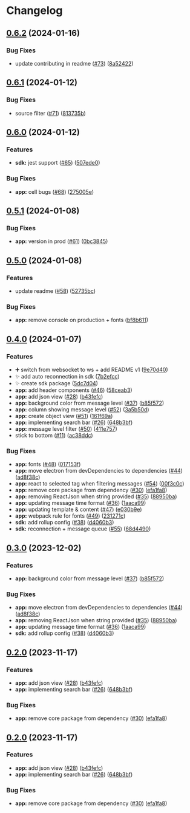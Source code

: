 # Changelog

## [0.6.2](https://github.com/FullStack-DevTool/FSDT/compare/app-v0.6.1...app-v0.6.2) (2024-01-16)


### Bug Fixes

* update contributing in readme ([#73](https://github.com/FullStack-DevTool/FSDT/issues/73)) ([8a52422](https://github.com/FullStack-DevTool/FSDT/commit/8a52422e610b862beda2bc6d95cc5d84117a923f))

## [0.6.1](https://github.com/FullStack-DevTool/FSDT/compare/app-v0.6.0...app-v0.6.1) (2024-01-12)


### Bug Fixes

* source filter ([#71](https://github.com/FullStack-DevTool/FSDT/issues/71)) ([813735b](https://github.com/FullStack-DevTool/FSDT/commit/813735b318f2fd6f71034e56285d2cf45ddd242a))

## [0.6.0](https://github.com/FullStack-DevTool/FSDT/compare/app-v0.5.1...app-v0.6.0) (2024-01-12)


### Features

* **sdk:** jest support ([#65](https://github.com/FullStack-DevTool/FSDT/issues/65)) ([507ede0](https://github.com/FullStack-DevTool/FSDT/commit/507ede04a81d4f4dd976c5e35f39750dc6bf03e1))


### Bug Fixes

* **app:** cell bugs ([#68](https://github.com/FullStack-DevTool/FSDT/issues/68)) ([275005e](https://github.com/FullStack-DevTool/FSDT/commit/275005e1f455ce4ccf891f1025455a235e871313))

## [0.5.1](https://github.com/FullStack-DevTool/FSDT/compare/app-v0.5.0...app-v0.5.1) (2024-01-08)


### Bug Fixes

* **app:** version in prod ([#61](https://github.com/FullStack-DevTool/FSDT/issues/61)) ([0bc3845](https://github.com/FullStack-DevTool/FSDT/commit/0bc38455a347bacbca9b10c39b2c6cd95bfc3305))

## [0.5.0](https://github.com/FullStack-DevTool/FSDT/compare/app-v0.4.0...app-v0.5.0) (2024-01-08)


### Features

* update readme ([#58](https://github.com/FullStack-DevTool/FSDT/issues/58)) ([52735bc](https://github.com/FullStack-DevTool/FSDT/commit/52735bcd4bdcd2c65ce4a54fa28a9b1d2c4b9b20))


### Bug Fixes

* **app:** remove console on production + fonts ([bf8b611](https://github.com/FullStack-DevTool/FSDT/commit/bf8b6111f67b3a81e6296f2706a09e1860f1e376))

## [0.4.0](https://github.com/FullStack-DevTool/FSDT/compare/app-v0.3.0...app-v0.4.0) (2024-01-07)


### Features

* :heavy_plus_sign: switch from websocket to ws + add README v1 ([9e70d40](https://github.com/FullStack-DevTool/FSDT/commit/9e70d40ce0ae81ec4cf17ce495c89a86d96d8749))
* :sparkles: add auto reconnection in sdk ([7b2efcc](https://github.com/FullStack-DevTool/FSDT/commit/7b2efcc093f1f72912138d479d832972a70793c7))
* :sparkles: create sdk package ([5dc7d04](https://github.com/FullStack-DevTool/FSDT/commit/5dc7d04be649ab126964575d3929a0a86ade7724))
* **app:** add header components ([#46](https://github.com/FullStack-DevTool/FSDT/issues/46)) ([58ceab3](https://github.com/FullStack-DevTool/FSDT/commit/58ceab3fdc2cdce77046d83029863f619eb4a872))
* **app:** add json view ([#28](https://github.com/FullStack-DevTool/FSDT/issues/28)) ([b43fefc](https://github.com/FullStack-DevTool/FSDT/commit/b43fefc11a9820e653c6299554075861fe980a81))
* **app:** background color from message level ([#37](https://github.com/FullStack-DevTool/FSDT/issues/37)) ([b85f572](https://github.com/FullStack-DevTool/FSDT/commit/b85f572665683e373288f8a18e965e1be03835d6))
* **app:** column showing message level ([#52](https://github.com/FullStack-DevTool/FSDT/issues/52)) ([3a5b50d](https://github.com/FullStack-DevTool/FSDT/commit/3a5b50d4a1f01f79a5fa5997764c68f7e00f4983))
* **app:** create object view ([#51](https://github.com/FullStack-DevTool/FSDT/issues/51)) ([161f69a](https://github.com/FullStack-DevTool/FSDT/commit/161f69af3ce07bb4068dc86e57f8c7305adf4abc))
* **app:** implementing search bar ([#26](https://github.com/FullStack-DevTool/FSDT/issues/26)) ([648b3bf](https://github.com/FullStack-DevTool/FSDT/commit/648b3bf7c404de1c43113321c11800b4706ab03a))
* **app:** message level filter ([#50](https://github.com/FullStack-DevTool/FSDT/issues/50)) ([411e757](https://github.com/FullStack-DevTool/FSDT/commit/411e7573a1cac946cfe0da81f15c83415f6ed7d6))
* stick to bottom ([#11](https://github.com/FullStack-DevTool/FSDT/issues/11)) ([ac38ddc](https://github.com/FullStack-DevTool/FSDT/commit/ac38ddc4a66e53a5cc65cafefb144ff354b7b101))


### Bug Fixes

* **app:** fonts ([#48](https://github.com/FullStack-DevTool/FSDT/issues/48)) ([017153f](https://github.com/FullStack-DevTool/FSDT/commit/017153ff74914e7290d0d2a78cafb5dd93dbbd69))
* **app:** move electron from devDependencies to dependencies ([#44](https://github.com/FullStack-DevTool/FSDT/issues/44)) ([ad8f38c](https://github.com/FullStack-DevTool/FSDT/commit/ad8f38c5a0a224b9284b194a2f24a716089a5ada))
* **app:** react to selected tag when filtering messages ([#54](https://github.com/FullStack-DevTool/FSDT/issues/54)) ([00f3c0c](https://github.com/FullStack-DevTool/FSDT/commit/00f3c0c80478af83f1341315d6a7d9427eea3b20))
* **app:** remove core package from dependency ([#30](https://github.com/FullStack-DevTool/FSDT/issues/30)) ([efa1fa8](https://github.com/FullStack-DevTool/FSDT/commit/efa1fa86b516e2f4fb7302e9809fc91802671962))
* **app:** removing ReactJson when string provided ([#35](https://github.com/FullStack-DevTool/FSDT/issues/35)) ([88950ba](https://github.com/FullStack-DevTool/FSDT/commit/88950baa175bc667ba9844d47227208a45716b90))
* **app:** updating message time format ([#36](https://github.com/FullStack-DevTool/FSDT/issues/36)) ([1aaca99](https://github.com/FullStack-DevTool/FSDT/commit/1aaca993d111a8b10f0711bca342eaa88b2f25a2))
* **app:** updating template & content ([#47](https://github.com/FullStack-DevTool/FSDT/issues/47)) ([e030b9e](https://github.com/FullStack-DevTool/FSDT/commit/e030b9e87b8d3ac57a18ca0d756b5cc246e43c12))
* **app:** webpack rule for fonts ([#49](https://github.com/FullStack-DevTool/FSDT/issues/49)) ([231271c](https://github.com/FullStack-DevTool/FSDT/commit/231271c094bbdc7061a161264f61e69774e0fa66))
* **sdk:** add rollup config ([#38](https://github.com/FullStack-DevTool/FSDT/issues/38)) ([d4060b3](https://github.com/FullStack-DevTool/FSDT/commit/d4060b3d534974312aea38b4ce01e710a5259860))
* **sdk:** reconnection + message queue ([#55](https://github.com/FullStack-DevTool/FSDT/issues/55)) ([68d4490](https://github.com/FullStack-DevTool/FSDT/commit/68d449081651893d376fb7799abb03e54b982016))

## [0.3.0](https://github.com/FullStack-DevTool/FSDT/compare/app-v0.2.0...app-v0.3.0) (2023-12-02)


### Features

* **app:** background color from message level ([#37](https://github.com/FullStack-DevTool/FSDT/issues/37)) ([b85f572](https://github.com/FullStack-DevTool/FSDT/commit/b85f572665683e373288f8a18e965e1be03835d6))


### Bug Fixes

* **app:** move electron from devDependencies to dependencies ([#44](https://github.com/FullStack-DevTool/FSDT/issues/44)) ([ad8f38c](https://github.com/FullStack-DevTool/FSDT/commit/ad8f38c5a0a224b9284b194a2f24a716089a5ada))
* **app:** removing ReactJson when string provided ([#35](https://github.com/FullStack-DevTool/FSDT/issues/35)) ([88950ba](https://github.com/FullStack-DevTool/FSDT/commit/88950baa175bc667ba9844d47227208a45716b90))
* **app:** updating message time format ([#36](https://github.com/FullStack-DevTool/FSDT/issues/36)) ([1aaca99](https://github.com/FullStack-DevTool/FSDT/commit/1aaca993d111a8b10f0711bca342eaa88b2f25a2))
* **sdk:** add rollup config ([#38](https://github.com/FullStack-DevTool/FSDT/issues/38)) ([d4060b3](https://github.com/FullStack-DevTool/FSDT/commit/d4060b3d534974312aea38b4ce01e710a5259860))

## [0.2.0](https://github.com/FullStack-DevTool/FSDT/compare/app-v0.1.0...app-v0.2.0) (2023-11-17)


### Features

* **app:** add json view ([#28](https://github.com/FullStack-DevTool/FSDT/issues/28)) ([b43fefc](https://github.com/FullStack-DevTool/FSDT/commit/b43fefc11a9820e653c6299554075861fe980a81))
* **app:** implementing search bar ([#26](https://github.com/FullStack-DevTool/FSDT/issues/26)) ([648b3bf](https://github.com/FullStack-DevTool/FSDT/commit/648b3bf7c404de1c43113321c11800b4706ab03a))


### Bug Fixes

* **app:** remove core package from dependency ([#30](https://github.com/FullStack-DevTool/FSDT/issues/30)) ([efa1fa8](https://github.com/FullStack-DevTool/FSDT/commit/efa1fa86b516e2f4fb7302e9809fc91802671962))

## [0.2.0](https://www.github.com/FullStack-DevTool/FSDT/compare/app-v0.1.0...app-v0.2.0) (2023-11-17)


### Features

* **app:** add json view ([#28](https://www.github.com/FullStack-DevTool/FSDT/issues/28)) ([b43fefc](https://www.github.com/FullStack-DevTool/FSDT/commit/b43fefc11a9820e653c6299554075861fe980a81))
* **app:** implementing search bar ([#26](https://www.github.com/FullStack-DevTool/FSDT/issues/26)) ([648b3bf](https://www.github.com/FullStack-DevTool/FSDT/commit/648b3bf7c404de1c43113321c11800b4706ab03a))


### Bug Fixes

* **app:** remove core package from dependency ([#30](https://www.github.com/FullStack-DevTool/FSDT/issues/30)) ([efa1fa8](https://www.github.com/FullStack-DevTool/FSDT/commit/efa1fa86b516e2f4fb7302e9809fc91802671962))
